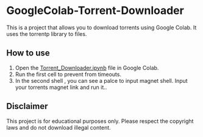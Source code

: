 # GoogleColab-Torrent-Downloader

This is a project that allows you to download torrents using Google Colab. It uses the torrentp library to files.

## How to use

1. Open the [Torrent_Downloader.ipynb](https://colab.research.google.com/github/asurpbs/GoogleColab-Torrent-Downloader/blob/main/Torrent_Downloader.ipynb) file in Google Colab.
2. Run the first cell to prevent from timeouts.
3. In the second shell , you can see a palce to input magnet shell. Input your torrents magnet link and run it..

## Disclaimer

This project is for educational purposes only. Please respect the copyright laws and do not download illegal content.
